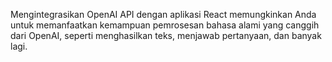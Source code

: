 Mengintegrasikan OpenAI API dengan aplikasi React memungkinkan Anda untuk memanfaatkan kemampuan pemrosesan bahasa alami yang canggih dari OpenAI, seperti menghasilkan teks, menjawab pertanyaan, dan banyak lagi.
